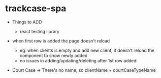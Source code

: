 # trackcase-spa

* Things to ADD
  * react testing library

* when first row is added the page doesn't reload
  * eg: when clients is empty and add new client, it doesn't reload the component to show newly added
  * no issues in adding/updating/deleting after 1st row added

* Court Case -> There's no name, so clientName + courtCaseTypeName
